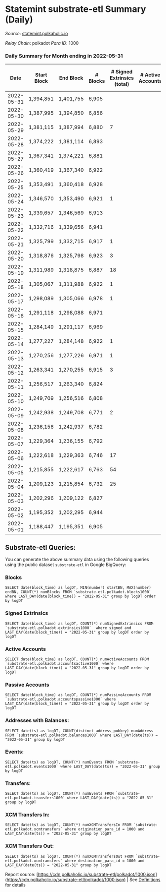 # Statemint substrate-etl Summary (Daily)

_Source_: [statemint.polkaholic.io](https://statemint.polkaholic.io)

*Relay Chain*: polkadot
*Para ID*: 1000



### Daily Summary for Month ending in 2022-05-31


| Date | Start Block | End Block | # Blocks | # Signed Extrinsics (total) | # Active Accounts | # Passive | # New | # Addresses with Balances | # Events | # Transfers | # XCM Transfers In | # XCM Transfers Out | Issues | 
| ---- | ----------- | --------- | -------- | --------------------------- | ----------------- | --------- | ----- | ------------------------- | -------- | ----------- | ------------------ | ------------------- | ------ |
| 2022-05-31 | 1,394,851 | 1,401,755 | 6,905 |  |  |  |  | 29 | 13,814 |   |   |   |  |
| 2022-05-30 | 1,387,995 | 1,394,850 | 6,856 |  |  |  |  | 29 | 13,715 |   |   |   |  |
| 2022-05-29 | 1,381,115 | 1,387,994 | 6,880 | 7 |  |  |  | 29 | 13,797 | 2 ($21.76) | 1 ($39.31) |   |  |
| 2022-05-28 | 1,374,222 | 1,381,114 | 6,893 |  |  |  |  | 29 | 13,790 |   |   |   |  |
| 2022-05-27 | 1,367,341 | 1,374,221 | 6,881 |  |  |  |  | 29 | 13,766 |   |   |   |  |
| 2022-05-26 | 1,360,419 | 1,367,340 | 6,922 |  |  |  |  | 29 | 13,860 |   | 2 ($18.54) |   |  |
| 2022-05-25 | 1,353,491 | 1,360,418 | 6,928 |  |  |  |  | 27 | 13,860 |   |   |   |  |
| 2022-05-24 | 1,346,570 | 1,353,490 | 6,921 | 1 |  |  |  | 27 | 13,852 |   | 1  |   |  |
| 2022-05-23 | 1,339,657 | 1,346,569 | 6,913 |  |  |  |  | 27 | 13,830 |   |   |   |  |
| 2022-05-22 | 1,332,716 | 1,339,656 | 6,941 |  |  |  |  | 27 | 13,886 |   |   |   |  |
| 2022-05-21 | 1,325,799 | 1,332,715 | 6,917 | 1 |  |  |  | 27 | 13,851 |   | 1 ($3,891.22) |   |  |
| 2022-05-20 | 1,318,876 | 1,325,798 | 6,923 | 3 |  |  |  | 27 | 13,863 | 1 ($19.99) |   |   |  |
| 2022-05-19 | 1,311,989 | 1,318,875 | 6,887 | 18 |  |  |  | 29 | 13,879 | 6 ($2,167.77) | 3 ($2,254.97) |   |  |
| 2022-05-18 | 1,305,067 | 1,311,988 | 6,922 | 1 |  |  |  | 25 | 13,850 |   |   |   |  |
| 2022-05-17 | 1,298,089 | 1,305,066 | 6,978 | 1 |  |  |  | 25 | 13,969 |   | 1 ($5.51) |   |  |
| 2022-05-16 | 1,291,118 | 1,298,088 | 6,971 |  |  |  |  | 24 | 13,946 |   |   |   |  |
| 2022-05-15 | 1,284,149 | 1,291,117 | 6,969 |  |  |  |  | 24 | 13,942 |   |   |   |  |
| 2022-05-14 | 1,277,227 | 1,284,148 | 6,922 | 1 |  |  |  | 24 | 13,857 |   | 1 ($543.47) |   |  |
| 2022-05-13 | 1,270,256 | 1,277,226 | 6,971 | 1 |  |  |  | 23 | 13,952 |   |   |   |  |
| 2022-05-12 | 1,263,341 | 1,270,255 | 6,915 | 3 |  |  |  | 24 | 13,863 | 2 ($17.35) | 2 ($56.59) |   |  |
| 2022-05-11 | 1,256,517 | 1,263,340 | 6,824 |  |  |  |  | 25 | 13,657 |   |   |   |  |
| 2022-05-10 | 1,249,709 | 1,256,516 | 6,808 |  |  |  |  | 25 | 13,626 |   | 1 ($11.02) |   |  |
| 2022-05-09 | 1,242,938 | 1,249,708 | 6,771 | 2 |  |  |  | 24 | 13,582 | 1  | 2 ($176.79) |   |  |
| 2022-05-08 | 1,236,156 | 1,242,937 | 6,782 |  |  |  |  | 22 | 13,571 |   |   |   |  |
| 2022-05-07 | 1,229,364 | 1,236,155 | 6,792 |  |  |  |  | 22 | 13,588 |   |   |   |  |
| 2022-05-06 | 1,222,618 | 1,229,363 | 6,746 | 17 |  |  |  | 22 | 13,595 | 1 ($28.32) | 8 ($4,851.61) |   |  |
| 2022-05-05 | 1,215,855 | 1,222,617 | 6,763 | 54 |  |  |  | 16 | 13,850 | 5 ($53.17) | 16 ($15,305.72) |   |  |
| 2022-05-04 | 1,209,123 | 1,215,854 | 6,732 | 25 |  |  |  | 10 | 13,663 | 12 ($3,666.01) | 17 ($5,831.97) |   |  |
| 2022-05-03 | 1,202,296 | 1,209,122 | 6,827 |  |  |  |  |  | 13,658 |   |   |   |  |
| 2022-05-02 | 1,195,352 | 1,202,295 | 6,944 |  |  |  |  |  | 13,891 |   |   |   |  |
| 2022-05-01 | 1,188,447 | 1,195,351 | 6,905 |  |  |  |  |  | 13,814 |   |   |   |  |

## Substrate-etl Queries:
You can generate the above summary data using the following queries using the public dataset `substrate-etl` in Google BigQuery:


### Blocks
```
SELECT date(block_time) as logDT, MIN(number) startBN, MAX(number) endBN, COUNT(*) numBlocks FROM `substrate-etl.polkadot.blocks1000`  where LAST_DAY(date(block_time)) = "2022-05-31" group by logDT order by logDT
```


### Signed Extrinsics
```
SELECT date(block_time) as logDT, COUNT(*) numSignedExtrinsics FROM `substrate-etl.polkadot.extrinsics1000`  where signed and LAST_DAY(date(block_time)) = "2022-05-31" group by logDT order by logDT
```


### Active Accounts
```
SELECT date(block_time) as logDT, COUNT(*) numActiveAccounts FROM `substrate-etl.polkadot.accountsactive1000` where LAST_DAY(date(block_time)) = "2022-05-31" group by logDT order by logDT
```


### Passive Accounts
```
SELECT date(block_time) as logDT, COUNT(*) numPassiveAccounts FROM `substrate-etl.polkadot.accountspassive1000` where LAST_DAY(date(block_time)) = "2022-05-31" group by logDT order by logDT
```


### Addresses with Balances:
```
SELECT date(ts) as logDT, COUNT(distinct address_pubkey) numAddress FROM `substrate-etl.polkadot.balances1000` where LAST_DAY(date(ts)) = "2022-05-31" group by logDT
```


### Events:
```
SELECT date(ts) as logDT, COUNT(*) numEvents FROM `substrate-etl.polkadot.events1000` where LAST_DAY(date(ts)) = "2022-05-31" group by logDT
```


### Transfers:
```
SELECT date(ts) as logDT, COUNT(*) numEvents FROM `substrate-etl.polkadot.transfers1000` where LAST_DAY(date(ts)) = "2022-05-31" group by logDT
```


### XCM Transfers In:
```
SELECT date(ts) as logDT, COUNT(*) numXCMTransfersIn FROM `substrate-etl.polkadot.xcmtransfers` where origination_para_id = 1000 and LAST_DAY(date(ts)) = "2022-05-31" group by logDT
```


### XCM Transfers Out:
```
SELECT date(ts) as logDT, COUNT(*) numXCMTransfersOut FROM `substrate-etl.polkadot.xcmtransfers` where destination_para_id = 1000 and LAST_DAY(date(ts)) = "2022-05-31" group by logDT
```



Report source: [https://cdn.polkaholic.io/substrate-etl/polkadot/1000.json](https://cdn.polkaholic.io/substrate-etl/polkadot/1000.json) | See [Definitions](/DEFINITIONS.md) for details
